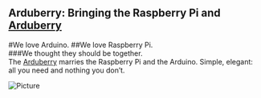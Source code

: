 ## **Arduberry: Bringing the Raspberry Pi and [Arduberry](http://www.dexterindustries.com/Arduberry/)**

#We love Arduino. 
##We love Raspberry Pi.  
###We thought they should be together.  
The [Arduberry](http://www.dexterindustries.com/Arduberry/) marries the Raspberry Pi and the Arduino.  Simple, elegant: all you need and nothing you don’t.

![Picture](https://github.com/DexterInd/ArduBerry/blob/master/Arduberry_Logo_3%20copy.jpg?raw=true)
